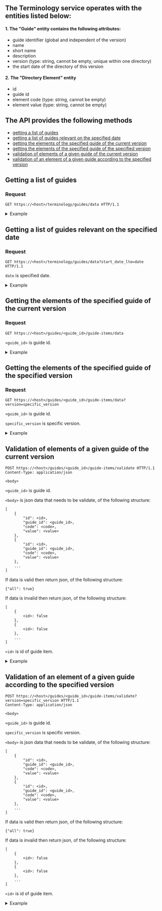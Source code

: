 ## The Terminology service operates with the entities listed below:

#### 1. The "Guide" entity contains the following attributes:

- guide identifier (global and independent of the version)
- name
- short name
- description
- version (type: string, cannot be empty, unique within one directory)
- the start date of the directory of this version

#### 2. The "Directory Element" entity

- id
- guide id
- element code (type: string, cannot be empty)
- element value (type: string, cannot be empty)

## The API provides the following methods

- [getting a list of guides](https://github.com/akocur/test_task_komtek#getting-a-list-of-guides)
- [getting a list of guides relevant on the specified date](https://github.com/akocur/test_task_komtek#getting-a-list-of-guides-relevant-on-the-specified-date)
- [getting the elements of the specified guide of the current version](https://github.com/akocur/test_task_komtek#getting-the-elements-of-the-specified-guide-of-the-current-version)
- [getting the elements of the specified guide of the specified version](https://github.com/akocur/test_task_komtek#getting-the-elements-of-the-specified-guide-of-the-specified-version)
- [validation of elements of a given guide of the current version](https://github.com/akocur/test_task_komtek#validation-of-elements-of-a-given-guide-of-the-current-version)
- [validation of an element of a given guide according to the specified version](https://github.com/akocur/test_task_komtek#validation-of-an-element-of-a-given-guide-according-to-the-specified-version)
  
## Getting a list of guides

### Request

    GET https://<host>/terminology/guides/data HTTP/1.1

<details>
<summary>Example</summary>

#### Request

    GET /terminology/guides/data HTTP/1.1

#### Response

    HTTP 200 OK
    Allow: GET, HEAD, OPTIONS
    Content-Type: application/json
    Vary: Accept

    {
        "count": 5,
        "next": null,
        "previous": null,
        "results": [
            {
                "id": 1,
                "name": "specialties",
                "short_name": "",
                "description": "",
                "version": "1",
                "start_date": "2021-01-01"
            },
            {
                "id": 1,
                "name": "specialties",
                "short_name": "",
                "description": "",
                "version": "2",
                "start_date": "2021-06-01"
            },
            {
                "id": 1,
                "name": "specialties",
                "short_name": "",
                "description": "",
                "version": "3",
                "start_date": "2052-06-01"
            },
            {
                "id": 2,
                "name": "facilities",
                "short_name": "",
                "description": "",
                "version": "3",
                "start_date": "2021-04-22"
            },
            {
                "id": 2,
                "name": "facilities",
                "short_name": "",
                "description": "",
                "version": "4",
                "start_date": "2023-08-23"
            }
        ]
    }

</details>


## Getting a list of guides relevant on the specified date

### Request

    GET https://<host>/terminology/guides/data?start_date_lte=date HTTP/1.1

`date` is specified date.

<details>
<summary>Example</summary>

#### Request

    GET /terminology/guides/data?start_date_lte=2021-06-01 HTTP/1.1

#### Response

    HTTP 200 OK
    Allow: GET, HEAD, OPTIONS
    Content-Type: application/json
    Vary: Accept

    {
        "count": 2,
        "next": null,
        "previous": null,
        "results": [
            {
                "id": 1,
                "name": "specialties",
                "short_name": "",
                "description": "",
                "version": "2",
                "start_date": "2021-06-01"
            },
            {
                "id": 2,
                "name": "facilities",
                "short_name": "",
                "description": "",
                "version": "3",
                "start_date": "2021-04-22"
            }
        ]
    }

</details>

## Getting the elements of the specified guide of the current version

### Request

    GET https://<host>/guides/<guide_id>/guide-items/data

`<guide_id>` is guide id.

<details>
<summary>Example</summary>

#### Request

    GET /terminology/guides/1/guide-items/data HTTP/1.1

#### Response

    HTTP 200 OK
    Allow: GET, HEAD, OPTIONS
    Content-Type: application/json
    Vary: Accept

    {
        "count": 4,
        "next": null,
        "previous": null,
        "results": [
            {
                "id": 1,
                "guide_id": 1,
                "code": "1",
                "value": "surgeon"
            },
            {
                "id": 2,
                "guide_id": 1,
                "code": "2",
                "value": "therapist"
            },
            {
                "id": 3,
                "guide_id": 1,
                "code": "3",
                "value": "otolaryngologist"
            },
            {
                "id": 4,
                "guide_id": 1,
                "code": "4",
                "value": "dentist"
            }
        ]
    }
</details>


## Getting the elements of the specified guide of the specified version

### Request

    GET https://<host>/guides/<guide_id>/guide-items/data?version=specific_version

`<guide_id>` is guide id.

`specific_version` is specific version.

<details>
<summary>Example</summary>

#### Request

    GET /terminology/guides/1/guide-items/data?version=1 HTTP/1.1

#### Response

    HTTP 200 OK
    Allow: GET, HEAD, OPTIONS
    Content-Type: application/json
    Vary: Accept

    {
        "count": 3,
        "next": null,
        "previous": null,
        "results": [
            {
                "id": 1,
                "guide_id": 1,
                "code": "1",
                "value": "surgeon"
            },
            {
                "id": 2,
                "guide_id": 1,
                "code": "2",
                "value": "therapist"
            },
            {
                "id": 3,
                "guide_id": 1,
                "code": "3",
                "value": "otolaryngologist"
            }
        ]
    }
</details>


## Validation of elements of a given guide of the current version

    POST https://<host>/guides/<guide_id>/guide-items/validate HTTP/1.1
    Content-Type: application/json

    <body>

`<guide_id>` is guide id.

`<body>` is json data that needs to be validate, of the following structure:

    [
        {
            "id": <id>,
            "guide_id": <guide_id>,
            "code": <code>,
            "value": <value>
        },
        {
            "id": <id>,
            "guide_id": <guide_id>,
            "code": <code>,
            "value": <value>
        },
        ...
    ]

If data is valid then return json, of the following structure:

    {"all": true}

If data is invalid then return json, of the following structure:

    [
        {
            <id>: false
        },
        {
            <id>: false
        },
        ...
    ]

`<id>` is id of guide item.

<details>
<summary>Example</summary>

#### Request

    POST /terminology/guides/1/guide-items/validate HTTP/1.1

    [
        {
            "id": 1,
            "guide_id": 1,
            "code": "1",
            "value": "surgeon"
        },
        {
            "id": 2,
            "guide_id": 1,
            "code": "2",
            "value": "therapist"
        },
        {
            "id": 3,
            "guide_id": 1,
            "code": "3",
            "value": "otolaryngologist"
        }
    ]

#### Response

    HTTP 200 OK
    Allow: POST, OPTIONS
    Content-Type: application/json
    Vary: Accept

    {
        "all": true
    }

</details>

## Validation of an element of a given guide according to the specified version

    POST https://<host>/guides/<guide_id>/guide-items/validate?version=specific_version HTTP/1.1
    Content-Type: application/json

    <body>

`<guide_id>` is guide id.

`specific_version` is specific version.

`<body>` is json data that needs to be validate, of the following structure:

    [
        {
            "id": <id>,
            "guide_id": <guide_id>,
            "code": <code>,
            "value": <value>
        },
        {
            "id": <id>,
            "guide_id": <guide_id>,
            "code": <code>,
            "value": <value>
        },
        ...
    ]

If data is valid then return json, of the following structure:

    {"all": true}

If data is invalid then return json, of the following structure:

    [
        {
            <id>: false
        },
        {
            <id>: false
        },
        ...
    ]

`<id>` is id of guide item.

<details>
<summary>Example</summary>

#### Request

    POST /terminology/guides/1/guide-items/validate?version=1 HTTP/1.1

    [
        {
            "id": 1,
            "guide_id": 1,
            "code": "1",
            "value": "surgeon"
        },
        {
            "id": 2,
            "guide_id": 1,
            "code": "2",
            "value": "therapist"
        },
        {
            "id": 3,
            "guide_id": 1,
            "code": "3",
            "value": "otolaryngologist"
        },
        {
            "id": 4,
            "guide_id": 1,
            "code": "4",
            "value": "dentist"
        }
    ]

#### Response

    HTTP 200 OK
    Allow: POST, OPTIONS
    Content-Type: application/json
    Vary: Accept

    [
        {
            "4": false
        }
    ]

</details>
